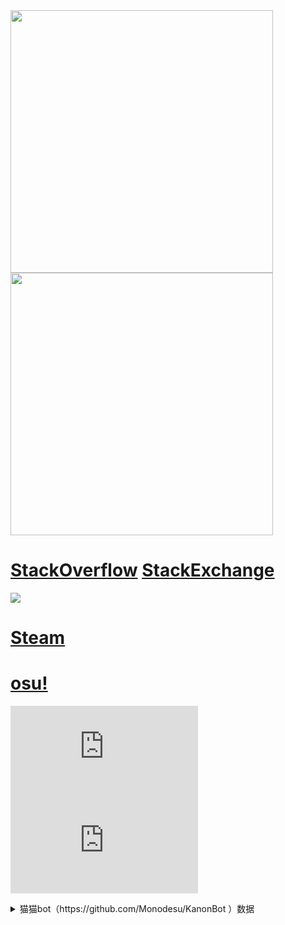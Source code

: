 <picture>
  <img width="420" src="/header.png">
</picture>
<picture>
  <img width="420" src="/recent.png">
</picture>

# [StackOverflow](https://stackoverflow.com/users/12576620/n0099) [StackExchange](https://stackexchange.com/users/17360131/n0099?tab=activity)
<picture>
  <img src="/stackoverflow.png">
</picture>

# [Steam](https://steamcommunity.com/id/n0099)

# [osu!](https://osu.ppy.sh/users/12487751)
[![](https://lemmmy.pw/osusig/sig.php?colour=pink&uname=n0099&pp=1&countryrank&darktriangles&xpbar)](https://github.com/tmpim/osusig) [![](https://lemmmy.pw/osusig/sig.php?colour=pink&uname=n0099&pp=1&countryrank&darktriangles&xpbar&mode=3)](https://github.com/tmpim/osusig)
<details>
  <summary>猫猫bot（https://github.com/Monodesu/KanonBot ）数据</summary>

  <picture>
    <img src="/osu!std-KanonBot.jpg" />
  </picture>
  <picture>
    <img src="/osu!mania-KanonBot.jpg" />
  </picture>
</details>
